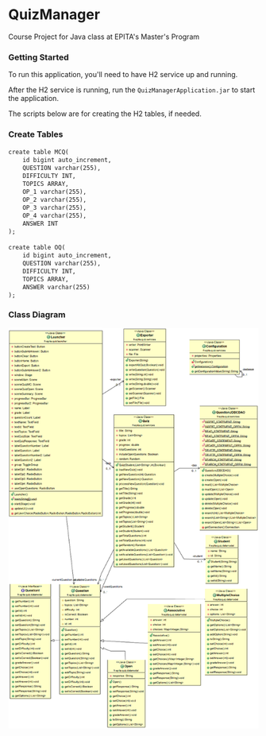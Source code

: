 # QuizManager
Course Project for Java class at EPITA's Master's Program

### Getting Started
To run this application, you'll need to have H2 service up and running.

After the H2 service is running, run the `QuizManagerApplication.jar` to 
start the application.

The scripts below are for creating the H2 tables, if needed.

### Create Tables
```
create table MCQ(
	id bigint auto_increment, 
	QUESTION varchar(255), 
	DIFFICULTY INT,
	TOPICS ARRAY,
	OP_1 varchar(255), 
	OP_2 varchar(255), 
	OP_3 varchar(255), 
	OP_4 varchar(255), 
	ANSWER INT
);

create table OQ(
	id bigint auto_increment, 
	QUESTION varchar(255), 
	DIFFICULTY INT,
	TOPICS ARRAY,
	ANSWER varchar(255)
);
```

### Class Diagram

![UML Class Diagram](ClassDiagramOverview.png)